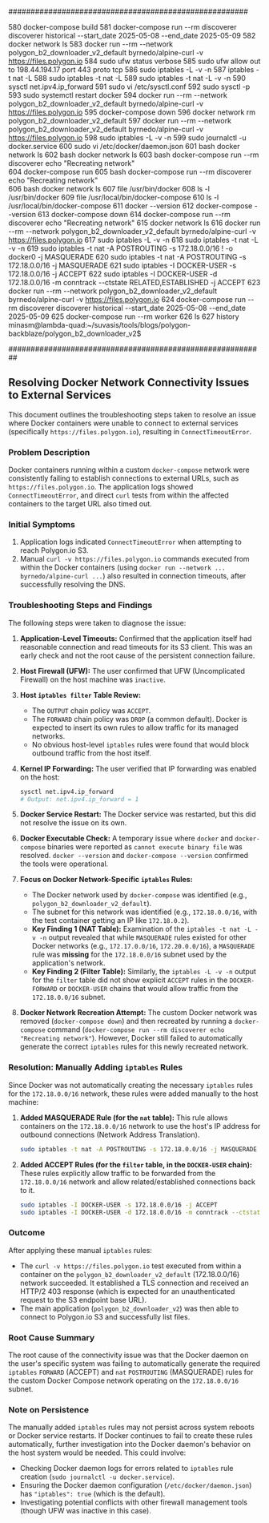 ######################################################


  580  docker-compose build
  581  docker-compose run --rm discoverer discoverer historical --start_date 2025-05-08 --end_date 2025-05-09
  582  docker network ls
  583  docker run --rm --network polygon_b2_downloader_v2_default byrnedo/alpine-curl -v https://files.polygon.io
  584  sudo ufw status verbose
  585  sudo ufw allow out to 198.44.194.17 port 443 proto tcp
  586  sudo iptables -L -v -n
  587  iptables -t nat -L
  588  sudo iptables -t nat -L
  589  sudo iptables -t nat -L -v -n
  590  sysctl net.ipv4.ip_forward
  591  sudo vi /etc/sysctl.conf 
  592  sudo sysctl -p
  593  sudo systemctl restart docker
  594  docker run --rm --network polygon_b2_downloader_v2_default byrnedo/alpine-curl -v https://files.polygon.io
  595  docker-compose down
  596  docker network rm polygon_b2_downloader_v2_default
  597  docker run --rm --network polygon_b2_downloader_v2_default byrnedo/alpine-curl -v https://files.polygon.io
  598  sudo iptables -L -v -n
  599  sudo journalctl -u docker.service
  600  sudo vi /etc/docker/daemon.json
  601  bash     docker network ls
  602  bash     docker network ls
  603  bash     docker-compose run --rm discoverer echo "Recreating network"  
  604  docker-compose run
  605  bash     docker-compose run --rm discoverer echo "Recreating network"  
  606  bash     docker network ls
  607  file /usr/bin/docker
  608  ls -l /usr/bin/docker
  609  file /usr/local/bin/docker-compose
  610  ls -l /usr/local/bin/docker-compose
  611  docker --version
  612  docker-compose --version
  613  docker-compose down
  614  docker-compose run --rm discoverer echo "Recreating network"
  615  docker network ls
  616  docker run --rm --network polygon_b2_downloader_v2_default byrnedo/alpine-curl -v https://files.polygon.io
  617  sudo iptables -L -v -n
  618  sudo iptables -t nat -L -v -n
  619  sudo iptables -t nat -A POSTROUTING -s 172.18.0.0/16 ! -o docker0 -j MASQUERADE
  620  sudo iptables -t nat -A POSTROUTING -s 172.18.0.0/16 -j MASQUERADE
  621  sudo iptables -I DOCKER-USER -s 172.18.0.0/16 -j ACCEPT
  622  sudo iptables -I DOCKER-USER -d 172.18.0.0/16 -m conntrack --ctstate RELATED,ESTABLISHED -j ACCEPT
  623  docker run --rm --network polygon_b2_downloader_v2_default byrnedo/alpine-curl -v https://files.polygon.io
  624  docker-compose run --rm discoverer discoverer historical --start_date 2025-05-08 --end_date 2025-05-09
  625  docker-compose run --rm worker
  626  ls
  627  history
minasm@lambda-quad:~/suvasis/tools/blogs/polygon-backblaze/polygon_b2_downloader_v2$ 




##########################################################
## Resolving Docker Network Connectivity Issues to External Services

This document outlines the troubleshooting steps taken to resolve an issue where Docker containers were unable to connect to external services (specifically `https://files.polygon.io`), resulting in `ConnectTimeoutError`.

### Problem Description

Docker containers running within a custom `docker-compose` network were consistently failing to establish connections to external URLs, such as `https://files.polygon.io`. The application logs showed `ConnectTimeoutError`, and direct `curl` tests from within the affected containers to the target URL also timed out.

### Initial Symptoms

1.  Application logs indicated `ConnectTimeoutError` when attempting to reach Polygon.io S3.
2.  Manual `curl -v https://files.polygon.io` commands executed from within the Docker containers (using `docker run --network ... byrnedo/alpine-curl ...`) also resulted in connection timeouts, after successfully resolving the DNS.

### Troubleshooting Steps and Findings

The following steps were taken to diagnose the issue:

1.  **Application-Level Timeouts:** Confirmed that the application itself had reasonable connection and read timeouts for its S3 client. This was an early check and not the root cause of the persistent connection failure.

2.  **Host Firewall (UFW):** The user confirmed that UFW (Uncomplicated Firewall) on the host machine was `inactive`.

3.  **Host `iptables filter` Table Review:**
    *   The `OUTPUT` chain policy was `ACCEPT`.
    *   The `FORWARD` chain policy was `DROP` (a common default). Docker is expected to insert its own rules to allow traffic for its managed networks.
    *   No obvious host-level `iptables` rules were found that would block outbound traffic from the host itself.

4.  **Kernel IP Forwarding:** The user verified that IP forwarding was enabled on the host:
    ```bash
    sysctl net.ipv4.ip_forward
    # Output: net.ipv4.ip_forward = 1
    ```

5.  **Docker Service Restart:** The Docker service was restarted, but this did not resolve the issue on its own.

6.  **Docker Executable Check:** A temporary issue where `docker` and `docker-compose` binaries were reported as `cannot execute binary file` was resolved. `docker --version` and `docker-compose --version` confirmed the tools were operational.

7.  **Focus on Docker Network-Specific `iptables` Rules:**
    *   The Docker network used by `docker-compose` was identified (e.g., `polygon_b2_downloader_v2_default`).
    *   The subnet for this network was identified (e.g., `172.18.0.0/16`, with the test container getting an IP like `172.18.0.2`).
    *   **Key Finding 1 (NAT Table):** Examination of the `iptables -t nat -L -v -n` output revealed that while `MASQUERADE` rules existed for other Docker networks (e.g., `172.17.0.0/16`, `172.20.0.0/16`), a `MASQUERADE` rule was **missing** for the `172.18.0.0/16` subnet used by the application's network.
    *   **Key Finding 2 (Filter Table):** Similarly, the `iptables -L -v -n` output for the `filter` table did not show explicit `ACCEPT` rules in the `DOCKER-FORWARD` or `DOCKER-USER` chains that would allow traffic from the `172.18.0.0/16` subnet.

8.  **Docker Network Recreation Attempt:** The custom Docker network was removed (`docker-compose down`) and then recreated by running a `docker-compose` command (`docker-compose run --rm discoverer echo "Recreating network"`). However, Docker still failed to automatically generate the correct `iptables` rules for this newly recreated network.

### Resolution: Manually Adding `iptables` Rules

Since Docker was not automatically creating the necessary `iptables` rules for the `172.18.0.0/16` network, these rules were added manually to the host machine:

1.  **Added MASQUERADE Rule (for the `nat` table):** This rule allows containers on the `172.18.0.0/16` network to use the host's IP address for outbound connections (Network Address Translation).
    ```bash
    sudo iptables -t nat -A POSTROUTING -s 172.18.0.0/16 -j MASQUERADE
    ```

2.  **Added ACCEPT Rules (for the `filter` table, in the `DOCKER-USER` chain):** These rules explicitly allow traffic to be forwarded from the `172.18.0.0/16` network and allow related/established connections back to it.
    ```bash
    sudo iptables -I DOCKER-USER -s 172.18.0.0/16 -j ACCEPT
    sudo iptables -I DOCKER-USER -d 172.18.0.0/16 -m conntrack --ctstate RELATED,ESTABLISHED -j ACCEPT
    ```

### Outcome

After applying these manual `iptables` rules:

*   The `curl -v https://files.polygon.io` test executed from within a container on the `polygon_b2_downloader_v2_default` (172.18.0.0/16) network succeeded. It established a TLS connection and received an HTTP/2 403 response (which is expected for an unauthenticated request to the S3 endpoint base URL).
*   The main application (`polygon_b2_downloader_v2`) was then able to connect to Polygon.io S3 and successfully list files.

### Root Cause Summary

The root cause of the connectivity issue was that the Docker daemon on the user's specific system was failing to automatically generate the required `iptables` `FORWARD` (ACCEPT) and `nat` `POSTROUTING` (MASQUERADE) rules for the custom Docker Compose network operating on the `172.18.0.0/16` subnet.

### Note on Persistence

The manually added `iptables` rules may not persist across system reboots or Docker service restarts. If Docker continues to fail to create these rules automatically, further investigation into the Docker daemon's behavior on the host system would be needed. This could involve:

*   Checking Docker daemon logs for errors related to `iptables` rule creation (`sudo journalctl -u docker.service`).
*   Ensuring the Docker daemon configuration (`/etc/docker/daemon.json`) has `"iptables": true` (which is the default).
*   Investigating potential conflicts with other firewall management tools (though UFW was inactive in this case).

